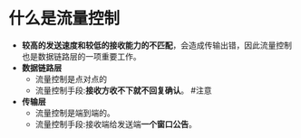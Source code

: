 # 什么是流量控制
- **较高的发送速度和较低的接收能力的不匹配**，会造成传输出错，因此流量控制也是数据链路层的一项重要工作。
- **数据链路层**
	- 流量控制是点对点的
	- 流量控制手段:**接收方收不下就不回复确认**。 #注意
- **传输层**
	- 流量控制是端到端的。
	- 流量控制手段:接收端给发送端**一个窗口公告**。